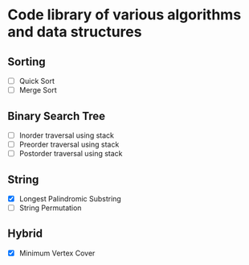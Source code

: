 # Code library of various algorithms and data structures

## Sorting
- [ ] Quick Sort
- [ ] Merge Sort

## Binary Search Tree
- [ ] Inorder traversal using stack
- [ ] Preorder traversal using stack
- [ ] Postorder traversal using stack

## String
- [x] Longest Palindromic Substring
- [ ] String Permutation

## Hybrid
- [x] Minimum Vertex Cover
